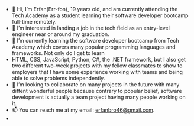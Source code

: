 - 👋 Hi, I’m Erfan(Err-fon), 19 years old, and am currently attending the Tech Academy as a student learning their software developer bootcamp full-time remotely.
- 👀 I’m interested in landing a job in the tech field as an entry-level engineer near or around my graduation.
- 🌱 I’m currently learning the software developer bootcamp from Tech Academy which covers many popular programming languages and frameworks. Not only do I get to learn
- HTML, CSS, JavaScript, Python, C#, the .NET framework, but I also get two different two-week projects with my fellow classmates to show to employers that I have some experience working with teams and being able to solve problems independently.
- 💞️ I’m looking to collaborate on many projects in the future with many diffent wonderful people because contrary to popular belief, software development is actually a team project having many people working on it.
- 📫 You can reach me at my email: erfanbro46@gmail.com.
- 
